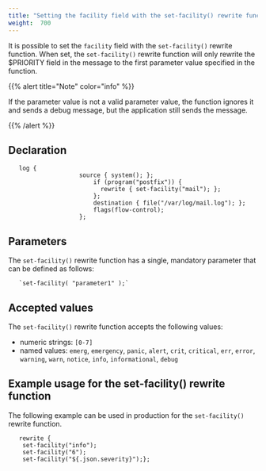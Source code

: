 ```yaml
---
title: "Setting the facility field with the set-facility() rewrite function"
weight:  700
---
```

<!-- DISCLAIMER: This file is based on the syslog-ng Open Source Edition documentation https://github.com/balabit/syslog-ng-ose-guides/commit/2f4a52ee61d1ea9ad27cb4f3168b95408fddfdf2 and is used under the terms of The syslog-ng Open Source Edition Documentation License. The file has been modified by Axoflow. -->

It is possible to set the `facility` field with the `set-facility()` rewrite function. When set, the `set-facility()` rewrite function will only rewrite the <span>$PRIORITY</span> field in the message to the first parameter value specified in the function.

{{% alert title="Note" color="info" %}}

If the parameter value is not a valid parameter value, the function ignores it and sends a debug message, but the application still sends the message.

{{% /alert %}}


## Declaration

```shell
   log {
                    source { system(); };
                        if (program("postfix")) {
                          rewrite { set-facility("mail"); };
                        };
                        destination { file("/var/log/mail.log"); };
                        flags(flow-control);
                    };
```



## Parameters

The `set-facility()` rewrite function has a single, mandatory parameter that can be defined as follows:

```shell
   `set-facility( "parameter1" );`
```



## Accepted values

The `set-facility()` rewrite function accepts the following values:

  - numeric strings: `[0-7]`
  - named values: `emerg`, `emergency`, `panic`, `alert`, `crit`, `critical`, `err`, `error`, `warning`, `warn`, `notice`, `info`, `informational`, `debug`



## Example usage for the set-facility() rewrite function

The following example can be used in production for the `set-facility()` rewrite function.

```shell
   rewrite {
    set-facility("info");
    set-facility("6");
    set-facility("${.json.severity}");};
```

